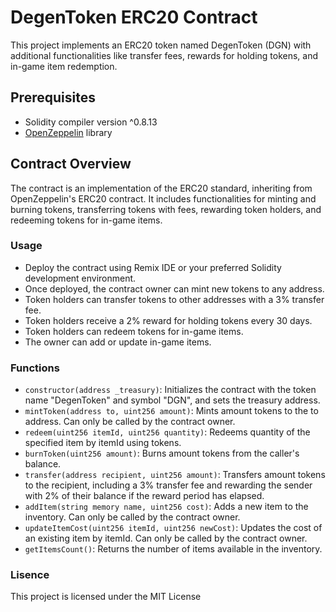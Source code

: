 # DegenToken ERC20 Contract

This project implements an ERC20 token named DegenToken (DGN) with additional functionalities like transfer fees, rewards for holding tokens, and in-game item redemption.

## Prerequisites

- Solidity compiler version ^0.8.13
- [OpenZeppelin](https://github.com/OpenZeppelin/openzeppelin-contracts) library

## Contract Overview

The contract is an implementation of the ERC20 standard, inheriting from OpenZeppelin's ERC20 contract. It includes functionalities for minting and burning tokens, transferring tokens with fees, rewarding token holders, and redeeming tokens for in-game items.

### Usage
- Deploy the contract using Remix IDE or your preferred Solidity development environment.
- Once deployed, the contract owner can mint new tokens to any address.
- Token holders can transfer tokens to other addresses with a 3% transfer fee.
- Token holders receive a 2% reward for holding tokens every 30 days.
- Token holders can redeem tokens for in-game items.
- The owner can add or update in-game items.

### Functions
- `constructor(address _treasury)`: Initializes the contract with the token name "DegenToken" and symbol "DGN", and sets the treasury address.
- `mintToken(address to, uint256 amount)`: Mints amount tokens to the to address. Can only be called by the contract owner.
- `redeem(uint256 itemId, uint256 quantity)`: Redeems quantity of the specified item by itemId using tokens.
- `burnToken(uint256 amount)`: Burns amount tokens from the caller's balance.
- `transfer(address recipient, uint256 amount)`: Transfers amount tokens to the recipient, including a 3% transfer fee and rewarding the sender with 2% of their balance if the reward period has elapsed.
- `addItem(string memory name, uint256 cost)`: Adds a new item to the inventory. Can only be called by the contract owner.
- `updateItemCost(uint256 itemId, uint256 newCost)`: Updates the cost of an existing item by itemId. Can only be called by the contract owner.
- `getItemsCount()`: Returns the number of items available in the inventory.

### Lisence 
This project is licensed under the MIT License

